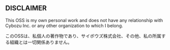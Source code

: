 ## DISCLAIMER

This OSS is my own personal work and does not have any relationship with Cybozu Inc. or any other organization to which I belong.

このOSSは、私個人の著作物であり、サイボウズ株式会社、その他、私の所属する組織とは一切関係ありません。